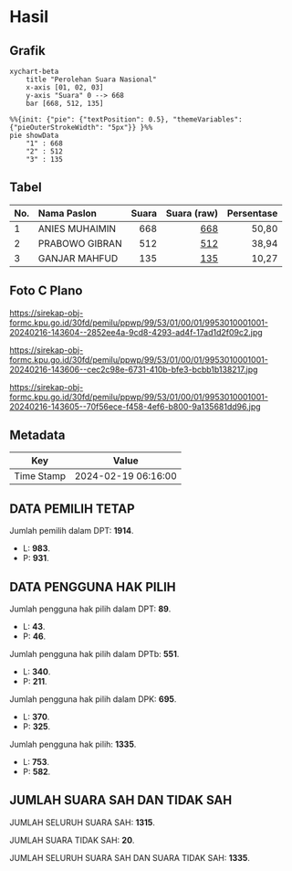 # Hasil

## Grafik

```mermaid
xychart-beta
    title "Perolehan Suara Nasional"
    x-axis [01, 02, 03]
    y-axis "Suara" 0 --> 668
    bar [668, 512, 135]
```

```mermaid
%%{init: {"pie": {"textPosition": 0.5}, "themeVariables": {"pieOuterStrokeWidth": "5px"}} }%%
pie showData
    "1" : 668
    "2" : 512
    "3" : 135
```

## Tabel

| No. | Nama Paslon    | Suara | Suara (raw) | Persentase |
|:--- |:-------------- | -----:| -----------:| ----------:|
| 1   | ANIES MUHAIMIN | 668   | [668][p-1]  | 50,80      |
| 2   | PRABOWO GIBRAN | 512   | [512][p-2]  | 38,94      |
| 3   | GANJAR MAHFUD  | 135   | [135][p-3]  | 10,27      |


[p-1]: https://github.com/gigit-pemilu/pemilu-2024/blob/main/pilpres/hitung-suara/sub/99-luar-negeri/sub/53-jeddah-arab-saudi/sub/01-jeddah-arab-saudi/sub/0001-jeddah-arab-saudi/sub/001-tps/sub/paslon-1.txt
[p-2]: https://github.com/gigit-pemilu/pemilu-2024/blob/main/pilpres/hitung-suara/sub/99-luar-negeri/sub/53-jeddah-arab-saudi/sub/01-jeddah-arab-saudi/sub/0001-jeddah-arab-saudi/sub/001-tps/sub/paslon-2.txt
[p-3]: https://github.com/gigit-pemilu/pemilu-2024/blob/main/pilpres/hitung-suara/sub/99-luar-negeri/sub/53-jeddah-arab-saudi/sub/01-jeddah-arab-saudi/sub/0001-jeddah-arab-saudi/sub/001-tps/sub/paslon-3.txt

## Foto C Plano

https://sirekap-obj-formc.kpu.go.id/30fd/pemilu/ppwp/99/53/01/00/01/9953010001001-20240216-143604--2852ee4a-9cd8-4293-ad4f-17ad1d2f09c2.jpg

https://sirekap-obj-formc.kpu.go.id/30fd/pemilu/ppwp/99/53/01/00/01/9953010001001-20240216-143606--cec2c98e-6731-410b-bfe3-bcbb1b138217.jpg

https://sirekap-obj-formc.kpu.go.id/30fd/pemilu/ppwp/99/53/01/00/01/9953010001001-20240216-143605--70f56ece-f458-4ef6-b800-9a135681dd96.jpg


## Metadata

| Key        | Value               |
| ---------- | ------------------- |
| Time Stamp | 2024-02-19 06:16:00 |


## DATA PEMILIH TETAP

Jumlah pemilih dalam DPT: **1914**.
 * L: **983**.
 * P: **931**.

## DATA PENGGUNA HAK PILIH

Jumlah pengguna hak pilih dalam DPT: **89**.
 * L: **43**.
 * P: **46**.

Jumlah pengguna hak pilih dalam DPTb: **551**.
 * L: **340**.
 * P: **211**.

Jumlah pengguna hak pilih dalam DPK: **695**.
 * L: **370**.
 * P: **325**.

Jumlah pengguna hak pilih: **1335**.
 * L: **753**.
 * P: **582**.

## JUMLAH SUARA SAH DAN TIDAK SAH

JUMLAH SELURUH SUARA SAH: **1315**.

JUMLAH SUARA TIDAK SAH: **20**.

JUMLAH SELURUH SUARA SAH DAN SUARA TIDAK SAH: **1335**.


